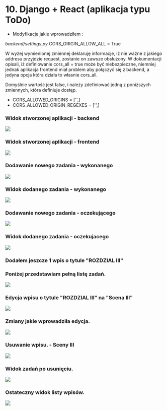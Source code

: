 # 10. Django + React (aplikacja typu ToDo)

- Modyfikacje jakie wprowadziłem :

<i>backend/settings.py</i>
CORS_ORIGIN_ALLOW_ALL = True

W wyżej wymienionej zmiennej deklaruję informacje, iż nie ważne z jakiego addresu przyjdzie request, zostanie on zawsze obsłużony. W dokumentacji opisali, iż definiowanie cors_all = true może być niebezpieczne, niemniej jednak aplikacja frontend miał problem aby połączyć się z backend, a jedyna opcja która działa to własnie cors_all.

Domyślnie wartość jest false, i należy zdefiniować jedną z poniższych zmiennych, która definiuje dostęp.
- CORS_ALLOWED_ORIGINS = ['',]
- CORS_ALLOWED_ORIGIN_REGEXES = ['',]




### Widok stworzonej aplikacji - backend
![](md_files/clear_backend.png) 

### Widok stworzonej aplikacji - frontend
![](md_files/clear_frontend.png) 

### Dodawanie nowego zadania - wykonanego
![](md_files/add_completed.png) 

### Widok dodanego zadania - wykonanego
![](md_files/view_completed.png) 

### Dodawanie nowego zadania - oczekującego
![](md_files/add_uncompleted.png) 

### Widok dodanego zadania - oczekujacego
![](md_files/view_uncompleted.png) 

### Dodałem jeszcze 1 wpis o tytule "ROZDZIAL III"
### Poniżej przedstawiam pełną listę zadań.
![](md_files/full_backend.png) 


### Edycja wpisu o tytule "ROZDZIAL III" na "Scena III"
![](md_files/edit.png) 

### Zmiany jakie wprowadziła edycja.
![](md_files/edited.png) 

### Usuwanie wpisu. - Sceny III
![](md_files/delete.png) 

### Widok zadań po usunięciu.
![](md_files/deleted.png) 


### Ostateczny widok listy wpisów.
![](md_files/end.png) 






